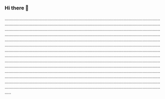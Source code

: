 ### Hi there 👋

.............................................................................................................................................................................................................................................................................................................................................................................................................................................................................................................................................................................................................................................................................................................................................................................................................................................................................................................................................................................................................................................................................................................................................................................................................................................................................................................................................................................................................................................................................................................................................................................................................................................................................................................................................................................................................